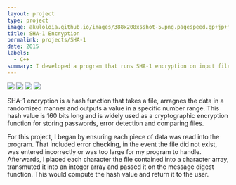 ```yaml
---
layout: project
type: project
image: akuloloia.github.io/images/388x208xsshot-5.png.pagespeed.gp+jp+jw+pj+js+rj+rp+rw+ri+cp+md.ic.1Ribf4Jo_X.png
title: SHA-1 Encryption
permalink: projects/SHA-1
date: 2015
labels:
  - C++
summary: I developed a program that runs SHA-1 encryption on input files.
---
```


<div class="ui small rounded images">
  <img class="ui image" src="akuloloia.github.io/images/388x208xsshot-5.png.pagespeed.gp+jp+jw+pj+js+rj+rp+rw+ri+cp+md.ic.1Ribf4Jo_X.png">
  <img class="ui image" src="../images/micromouse-robot-2.jpg">
  <img class="ui image" src="../images/micromouse.jpg">
  <img class="ui image" src="../images/micromouse-circuit.png">
</div>

SHA-1 encryption is a hash function that takes a file, arragnes the data in a randomized manner and outputs a value in a specific number range.  This hash value is 160 bits long and is widely used as a cryptographic encryption function for storing passwords, error detection and comparing files.

For this project, I began by ensuring each piece of data was read into the program.  That included error checking, in the event the file did not exist, was entered incorrectly or was too large for my program to handle.  Afterwards, I placed each character the file contained into a character array, transmuted it into an integer array and passed it on the message digest function.  This would compute the hash value and return it to the user.




